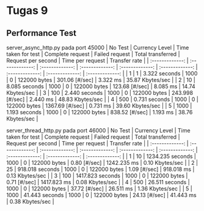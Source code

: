 # Tugas 9
## Performance Test


server_async_http.py pada port 45000
| No Test | Currency Level | Time taken for test | Complete request | Failed request | Total transferred | Request per second | Time per request | Transfer rate |
| :-------------: | :-------------: | :-------------: | :-------------: | :-------------: | :-------------: | :-------------: | :-------------: | :-------------: |
| 1 | 1 | 3.322 seconds | 1000 | 0 | 122000 bytes | 301.06 [#/sec] | 3.322 ms | 35.87 Kbytes/sec |
| 2 | 10 | 8.085 seconds | 1000 | 0 | 122000 bytes | 123.68 [#/sec] | 8.085 ms | 14.74 Kbytes/sec |
| 3 | 100 | 2.440 seconds | 1000 | 0 | 122000 bytes | 243.998 [#/sec] | 2.440 ms | 48.83 Kbytes/sec |
| 4 | 500 | 0.731 seconds | 1000 | 0 | 122000 bytes | 1367.69 [#/sec] | 0.731 ms | 39.60 Kbytes/sec |
| 5 | 1000 | 1.193 seconds | 1000 | 0 | 122000 bytes | 838.52 [#/sec] | 1.193 ms | 38.76 Kbytes/sec |

server_thread_http.py pada port 46000
| No Test | Currency Level | Time taken for test | Complete request | Failed request | Total transferred | Request per second | Time per request | Transfer rate |
| :-------------: | :-------------: | :-------------: | :-------------: | :-------------: | :-------------: | :-------------: | :-------------: | :-------------: |
| 1 | 10 | 1234.235 seconds | 1000 | 0 | 122000 bytes | 0.80 [#/sec] | 1242.235 ms | 0.10 Kbytes/sec |
| 2 | 25 | 918.018 seconds | 1000 | 0 | 122000 bytes | 1.09 [#/sec] | 918.018 ms | 0.13 Kbytes/sec |
| 3 | 100 | 1417.823 seconds | 1000 | 0 | 122000 bytes | 0.71 [#/sec] | 1417.823 ms | 0.08 Kbytes/sec |
| 4 | 500 | 26.511 seconds | 1000 | 0 | 122000 bytes | 37.72 [#/sec] | 26.511 ms | 1.36 Kbytes/sec |
| 5 | 1000 | 41.443 seconds | 1000 | 0 | 122000 bytes | 24.13 [#/sec] | 41.443 ms | 0.38 Kbytes/sec |